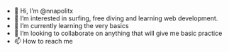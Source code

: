 - 👋 Hi, I’m @nnapolitx
- 👀 I’m interested in surfing, free diving and learning web development.
- 🌱 I’m currently learning the very basics
- 💞️ I’m looking to collaborate on anything that will give me basic practice
- 📫 How to reach me 

<!---
nnapolitx/nnapolitx is a ✨ special ✨ repository because its `README.md` (this file) appears on your GitHub profile.
You can click the Preview link to take a look at your changes.
--->
